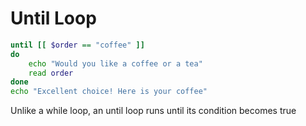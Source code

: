 # Until Loop

```bash
until [[ $order == "coffee" ]]
do
    echo "Would you like a coffee or a tea"
    read order
done
echo "Excellent choice! Here is your coffee"
```

Unlike a while loop, an until loop runs until its condition becomes true
